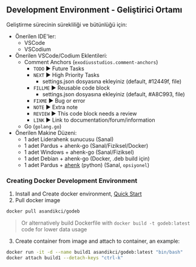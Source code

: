 ## Development Environment - Geliştirici Ortamı

Geliştirme sürecinin sürekliliği ve bütünlüğü için:
- Önerilen IDE'ler:
  - VSCode
  - VSCodium
- Önerilen VSCode/Codium Eklentileri:
  - Comment Anchors (`exodiusstudios.comment-anchors`)
    - `TODO` ▶ Future Tasks
    - `NEXT` ▶ High Priority Tasks
      - settings.json dosyasına ekleyiniz (default, #12449f, file)
    - `FILLME` ▶ Reusable code block
      - settings.json dosyasına ekleyiniz (default, #A8C993, file)
    - `FIXME` ▶ Bug or error
    - `NOTE` ▶ Extra note
    - `REVIEW` ▶ This code block needs a review
    - `LINK` ▶ Link to documentation/forum/information
  - Go (`golang.go`)
- Önerilen Makine Düzeni:
  - 1 adet Liderahenk sunucusu (Sanal)
  - 1 adet Pardus + ahenk-go (Sanal/Fiziksel/Docker)
  - 1 adet Windows + ahenk-go (Sanal/Fiziksel)
  - 1 adet Debian + ahenk-go (Docker, .deb build için)
  - 1 adet Pardus + [ahenk](https://github.com/pardus-liderahenk/ahenk) (python) (Sanal, `opsiyonel`)

### Creating Docker Development Environment
1. Install and Create docker environment, [Quick Start](https://sulincix.github.io/sayfalar/html/docker-kullanimi.html)
2. Pull docker image
```sh
docker pull asandikci/godeb
```
> Or alternatively build Dockerfile with `docker build -t godeb:latest` code for lower data usage

3. Create container from image and attach to container, an example:
```sh
docker run -it -d --name build1 asandikci/godeb:latest "bin/bash"
docker attach build1 --detach-keys "ctrl-k"
```